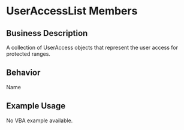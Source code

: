 # UserAccessList Members

## Business Description
A collection of UserAccess objects that represent the user access for protected ranges.

## Behavior
Name

## Example Usage
No VBA example available.